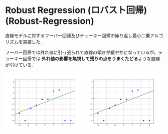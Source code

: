 # Robust Regression (ロバスト回帰)(Robust-Regression)

直線モデルに対するフーバー回帰及びテューキー回帰の繰り返し最小二乗アルゴリズムを実装した．

フーバー回帰では外れ値に引っ張られて直線の傾きが緩やかになっているが，テューキー回帰では **外れ値の影響を無視して残りの点をうまくたどる**ような直線が引けている.

<img src="output-huber.png" alt="huber output" title="フーバー回帰の結果" width="49%">
<img src="output-huber.png" alt="huber output" title="テューキー回帰の結果" width="49%">